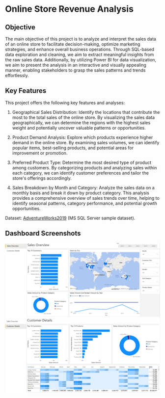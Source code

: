 # Online Store Revenue Analysis

## Objective
The main objective of this project is to analyze and interpret the sales data of an online store to facilitate decision-making, optimize marketing strategies, and enhance overall business operations. Through SQL-based data exploration and cleaning, we aim to extract meaningful insights from the raw sales data. Additionally, by utilizing Power BI for data visualization, we aim to present the analysis in an interactive and visually appealing manner, enabling stakeholders to grasp the sales patterns and trends effortlessly.

## Key Features
This project offers the following key features and analyses:

1. Geographical Sales Distribution: Identify the locations that contribute the most to the total sales of the online store. By visualizing the sales data geographically, we can determine the regions with the highest sales weight and potentially uncover valuable patterns or opportunities.

2. Product Demand Analysis: Explore which products experience higher demand in the online store. By examining sales volumes, we can identify popular items, best-selling products, and potential areas for improvement or promotion.

3. Preferred Product Type: Determine the most desired type of product among customers. By categorizing products and analyzing sales within each category, we can identify customer preferences and tailor the store's offerings accordingly.

4. Sales Breakdown by Month and Category: Analyze the sales data on a monthly basis and break it down by product category. This analysis provides a comprehensive overview of sales trends over time, helping to identify seasonal patterns, category performance, and potential growth opportunities.

Dataset: [AdventureWorks2019](https://github.com/Microsoft/sql-server-samples/releases/download/adventureworks/AdventureWorksDW2019.bak) (MS SQL Server sample dataset).

## Dashboard Screenshots

<p align="center">
  <img src="https://github.com/luis-a-miranda/Internet-Sales-Analysis/blob/main/report/sales_overview.PNG">
  <img src="https://github.com/luis-a-miranda/Internet-Sales-Analysis/blob/main/report/customer_details.PNG">
</p>


